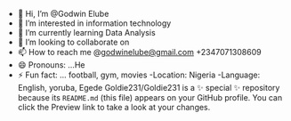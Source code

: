- 👋 Hi, I’m @Godwin Elube
- 👀 I’m interested in information technology
- 🌱 I’m currently learning Data Analysis
- 💞️ I’m looking to collaborate on 
- 📫 How to reach me @godwinelube@gmail.com +2347071308609
- 😄 Pronouns: ...He
- ⚡ Fun fact: ... football, gym, movies
-Location: Nigeria
-Language: English, yoruba, Egede 
Goldie231/Goldie231 is a ✨ special ✨ repository because its `README.md` (this file) appears on your GitHub profile.
You can click the Preview link to take a look at your changes.

